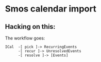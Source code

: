 # Smos calendar import


## Hacking on this:

The workflow goes:

```
ICal  -[ pick ]-> RecurringEvents
      -[ recur ]-> UnresolvedEvents
      -[ resolve ]-> [Events]
```
